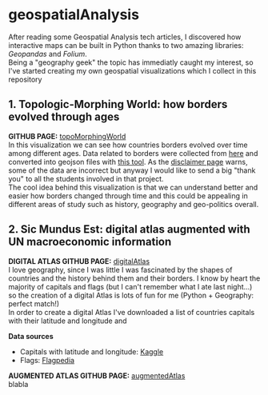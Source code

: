 # geospatialAnalysis
After reading some Geospatial Analysis tech articles, I discovered how interactive maps can be built in Python thanks to two amazing libraries: *Geopandas* and *Folium*.<br>
Being a "geography geek" the topic has immediatly caught my interest, so I've started creating my own geospatial visualizations which I collect in this repository<br>

## 1. Topologic-Morphing World: how borders evolved through ages
**GITHUB PAGE:** [topoMorphingWorld](https://hize00.github.io/geospatialAnalysis/topoMorphingWorld.html)<br>
In this visualization we can see how countries borders evolved over time among different ages. Data related to borders were collected from [here](http://web.archive.org/web/20080328104539/http://library.thinkquest.org:80/C006628/download.html) and converted into geojson files with [this tool](https://ogre.adc4gis.com/). As the [disclaimer page](http://web.archive.org/web/20080328161758/http://library.thinkquest.org:80/C006628/disclaimer.html) warns, some of the data are incorrect but anyway I would like to send a big "thank you" to all the students involved in that project.<br>
The cool idea behind this visualization is that we can understand better and easier how borders changed through time and this could be appealing in different areas of study such as history, geography and geo-politics overall.
<br>

## 2. Sic Mundus Est: digital atlas augmented with UN macroeconomic information
**DIGITAL ATLAS GITHUB PAGE:** [digitalAtlas](https://hize00.github.io/geospatialAnalysis/digitalAtlas.html)<br>
I love geography, since I was little I was fascinated by the shapes of countries and the history behind them and their borders. I know by heart the majority of capitals and flags (but I can't remember what I ate last night...) so the creation of a digital Atlas is lots of fun for me (Python + Geography: perfect match!)<br>
In order to create a digital Atlas I've downloaded a list of countries capitals with their latitude and longitude and 

**Data sources**<br>
- Capitals with latitude and longitude: [Kaggle](https://www.kaggle.com/nikitagrec/world-capitals-gps)<br>
- Flags: [Flagpedia](https://flagpedia.net/download) 

**AUGMENTED ATLAS GITHUB PAGE:** [augmentedAtlas](https://hize00.github.io/geospatialAnalysis/sicMundus.html)<br>
blabla
